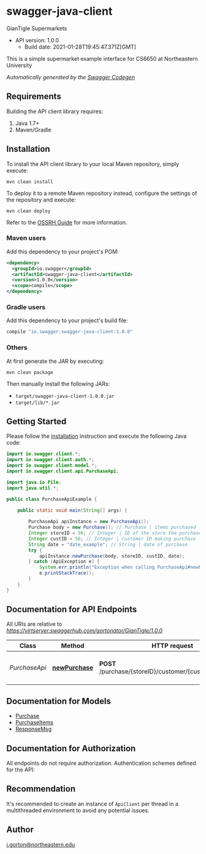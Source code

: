 # swagger-java-client

GianTigle Supermarkets
- API version: 1.0.0
  - Build date: 2021-01-28T19:45:47.371Z[GMT]

This is a simple supermarket example interface for CS6650 at Northeastern University 


*Automatically generated by the [Swagger Codegen](https://github.com/swagger-api/swagger-codegen)*


## Requirements

Building the API client library requires:
1. Java 1.7+
2. Maven/Gradle

## Installation

To install the API client library to your local Maven repository, simply execute:

```shell
mvn clean install
```

To deploy it to a remote Maven repository instead, configure the settings of the repository and execute:

```shell
mvn clean deploy
```

Refer to the [OSSRH Guide](http://central.sonatype.org/pages/ossrh-guide.html) for more information.

### Maven users

Add this dependency to your project's POM:

```xml
<dependency>
  <groupId>io.swagger</groupId>
  <artifactId>swagger-java-client</artifactId>
  <version>1.0.0</version>
  <scope>compile</scope>
</dependency>
```

### Gradle users

Add this dependency to your project's build file:

```groovy
compile "io.swagger:swagger-java-client:1.0.0"
```

### Others

At first generate the JAR by executing:

```shell
mvn clean package
```

Then manually install the following JARs:

* `target/swagger-java-client-1.0.0.jar`
* `target/lib/*.jar`

## Getting Started

Please follow the [installation](#installation) instruction and execute the following Java code:

```java
import io.swagger.client.*;
import io.swagger.client.auth.*;
import io.swagger.client.model.*;
import io.swagger.client.api.PurchaseApi;

import java.io.File;
import java.util.*;

public class PurchaseApiExample {

    public static void main(String[] args) {
        
        PurchaseApi apiInstance = new PurchaseApi();
        Purchase body = new Purchase(); // Purchase | items purchased
        Integer storeID = 56; // Integer | ID of the store the purchase takes place at
        Integer custID = 56; // Integer | customer ID making purchase
        String date = "date_example"; // String | date of purchase
        try {
            apiInstance.newPurchase(body, storeID, custID, date);
        } catch (ApiException e) {
            System.err.println("Exception when calling PurchaseApi#newPurchase");
            e.printStackTrace();
        }
    }
}
```

## Documentation for API Endpoints

All URIs are relative to *https://virtserver.swaggerhub.com/gortonator/GianTigle/1.0.0*

Class | Method | HTTP request | Description
------------ | ------------- | ------------- | -------------
*PurchaseApi* | [**newPurchase**](docs/PurchaseApi.md#newPurchase) | **POST** /purchase/{storeID}/customer/{custID}/date/{date} | A customer purchase from a store

## Documentation for Models

 - [Purchase](docs/Purchase.md)
 - [PurchaseItems](docs/PurchaseItems.md)
 - [ResponseMsg](docs/ResponseMsg.md)

## Documentation for Authorization

All endpoints do not require authorization.
Authentication schemes defined for the API:

## Recommendation

It's recommended to create an instance of `ApiClient` per thread in a multithreaded environment to avoid any potential issues.

## Author

i.gorton@northeastern.edu
